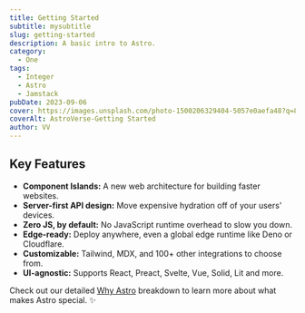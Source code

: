 ```yaml
---
title: Getting Started
subtitle: mysubtitle
slug: getting-started
description: A basic intro to Astro.
category:
  - One
tags:
  - Integer
  - Astro
  - Jamstack
pubDate: 2023-09-06
cover: https://images.unsplash.com/photo-1500206329404-5057e0aefa48?q=80&w=1960&h=1102&auto=format&fit=crop&ixlib=rb-4.0.3&ixid=M3wxMjA3fDB8MHxwaG90by1wYWdlfHx8fGVufDB8fHx8fA%3D%3D
coverAlt: AstroVerse-Getting Started
author: VV
---
```


## Key Features

- **Component Islands:** A new web architecture for building faster websites.
- **Server-first API design:** Move expensive hydration off of your users' devices.
- **Zero JS, by default:** No JavaScript runtime overhead to slow you down.
- **Edge-ready:** Deploy anywhere, even a global edge runtime like Deno or Cloudflare.
- **Customizable:** Tailwind, MDX, and 100+ other integrations to choose from.
- **UI-agnostic:** Supports React, Preact, Svelte, Vue, Solid, Lit and more.

Check out our detailed [Why Astro](/en/concepts/why-astro/) breakdown to learn more about what makes Astro special. ✨
